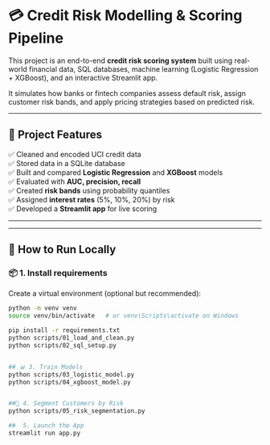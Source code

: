 # 💳 Credit Risk Modelling & Scoring Pipeline

This project is an end-to-end **credit risk scoring system** built using real-world financial data, SQL databases, machine learning (Logistic Regression + XGBoost), and an interactive Streamlit app. 

It simulates how banks or fintech companies assess default risk, assign customer risk bands, and apply pricing strategies based on predicted risk.

---

## 🧠 Project Features

✅ Cleaned and encoded UCI credit data  
✅ Stored data in a SQLite database  
✅ Built and compared **Logistic Regression** and **XGBoost** models  
✅ Evaluated with **AUC, precision, recall**  
✅ Created **risk bands** using probability quantiles  
✅ Assigned **interest rates** (5%, 10%, 20%) by risk  
✅ Developed a **Streamlit app** for live scoring  

---



---

## 🚀 How to Run Locally

### 📦 1. Install requirements

Create a virtual environment (optional but recommended):
```bash
python -m venv venv
source venv/bin/activate   # or venv\Scripts\activate on Windows

pip install -r requirements.txt
python scripts/01_load_and_clean.py
python scripts/02_sql_setup.py


## 📊 3. Train Models
python scripts/03_logistic_model.py
python scripts/04_xgboost_model.py


##🎯 4. Segment Customers by Risk
python scripts/05_risk_segmentation.py

##  5. Launch the App
streamlit run app.py


